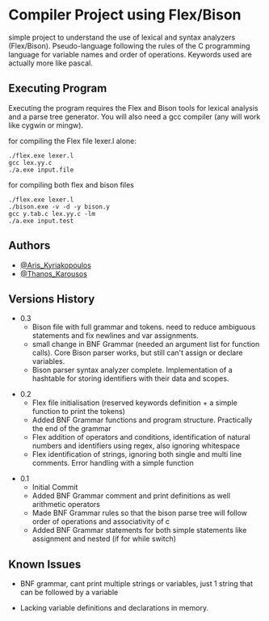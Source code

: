 # Compiler Project using Flex/Bison

simple project to understand the use of lexical and syntax analyzers (Flex/Bison).
Pseudo-language following the rules of the C programming language for variable names and order of operations.
Keywords used are actually more like pascal.

## Executing Program

Executing the program requires the Flex and Bison tools for lexical analysis and a parse tree generator.
You will also need a gcc compiler (any will work like cygwin or mingw).

for compiling the Flex file lexer.l alone:

```
./flex.exe lexer.l
gcc lex.yy.c
./a.exe input.file
```

for compiling both flex and bison files

```
./flex.exe lexer.l
./bison.exe -v -d -y bison.y
gcc y.tab.c lex.yy.c -lm
./a.exe input.test
```

## Authors

- [@Aris_Kyriakopoulos](https://github.com/SneakyTattas)
- [@Thanos_Karousos](https://github.com/ThanosKarousos)

## Versions History

- 0.3
  - Bison file with full grammar and tokens. need to reduce ambiguous statements and fix newlines and var assignments.
  * small change in BNF Grammar (needed an argument list for function calls). Core Bison parser works, but still can't
    assign or declare variables.
  * Bison parser syntax analyzer complete. Implementation of a hashtable for storing identifiers with their data and scopes.

* 0.2
  - Flex file initialisation (reserved keywords definition + a simple function to print the tokens)
  * Added BNF Grammar functions and program structure. Practically the end of the grammar
  * Flex addition of operators and conditions, identification of natural numbers and identifiers using regex, also ignoring whitespace
  * Flex identification of strings, ignoring both single and multi line comments. Error handling with a simple function

- 0.1
  - Initial Commit
  * Added BNF Grammar comment and print definitions as well arithmetic operators
  * Made BNF Grammar rules so that the bison parse tree will follow order of operations and associativity of c
  * Added BNF Grammar statements for both simple statements like assignment and nested (if for while switch)

## Known Issues

- BNF grammar, cant print multiple strings or variables, just 1 string that can be followed by a variable

* Lacking variable definitions and declarations in memory.
